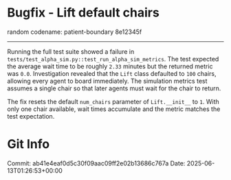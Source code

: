 # Bugfix - Lift default chairs

random codename: patient-boundary 8e12345f

***

Running the full test suite showed a failure in
`tests/test_alpha_sim.py::test_run_alpha_sim_metrics`. The test
expected the average wait time to be roughly `2.33` minutes but the
returned metric was `0.0`. Investigation revealed that the `Lift`
class defaulted to `100` chairs, allowing every agent to board
immediately. The simulation metrics test assumes a single chair so
that later agents must wait for the chair to return.

The fix resets the default `num_chairs` parameter of `Lift.__init__`
to `1`. With only one chair available, wait times accumulate and the
metric matches the test expectation.

# Git Info
Commit: ab41e4eaf0d5c30f09aac09ff2e02b13686c767a
Date: 2025-06-13T01:26:53+00:00

